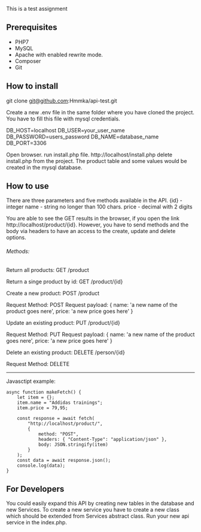 This is a test assignment
## Prerequisites

- PHP7
- MySQL
- Apache with enabled rewrite mode. 
- Composer
- Git

## How to install

git clone git@github.com:Hmmka/api-test.git

Create a new .env file in the same folder where you have cloned the project. 
You have to fill this file with mysql credentials.

DB_HOST=localhost
DB_USER=your_user_name
DB_PASSWORD=users_password
DB_NAME=database_name
DB_PORT=3306

Open browser.
run install.php file.
http://localhost/install.php 
delete install.php from the project. 
The product table and some values would be created in the mysql database.

## How to use
There are three parameters and five methods available in the API.
{id} - integer
name - string no longer than 100 chars.
price - decimal with 2 digits

You are able to see the GET results in the browser, if you open the link http://localhost/product/{id}. 
However, you have to send methods and the body via headers to have an access to the create, update and delete options. 

###### Methods:

Return all products:
GET /product

Return a singe product by id:
GET /product/{id}

Create a new product:
POST /product

Request Method: POST
Request payload: { name: 'a new name of the product goes nere', price: 'a new price goes here' }

Update an existing product:
PUT /product/{id}

Request Method: PUT
Request payload: { name: 'a new name of the product goes nere', price: 'a new price goes here' }

Delete an existing product:
DELETE /person/{id}

Request Method: DELETE

---------------

Javasctipt example:

```
async function makeFetch() {
    let item = {};
    item.name = "Addidas trainings";
    item.price = 79,95;

    const response = await fetch(
        "http://localhost/product/",
        {
            method: "POST",
            headers: { "Content-Type": "application/json" },
            body: JSON.stringify(item)
        }
    );
    const data = await response.json();
    console.log(data);
}
```

## For Developers

You could easily expand this API by creating new tables in the database and new Services. 
To create a new service you have to create a new class which should be extended from Services abstract class.
Run your new api service in the index.php. 


